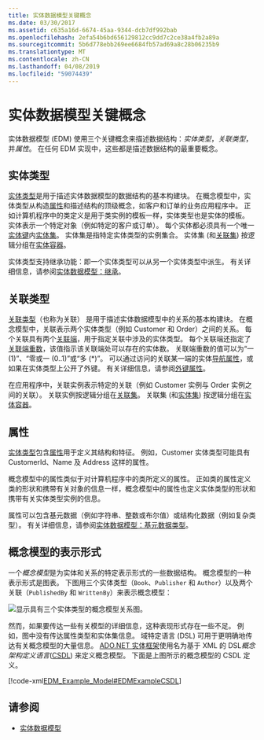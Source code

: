 ```yaml
---
title: 实体数据模型关键概念
ms.date: 03/30/2017
ms.assetid: c635a16d-6674-45aa-9344-dcb7df992bab
ms.openlocfilehash: 2efa54b6bd656129812cc9dd7c2ce38a4fb2a89a
ms.sourcegitcommit: 5b6d778ebb269ee6684fb57ad69a8c28b06235b9
ms.translationtype: MT
ms.contentlocale: zh-CN
ms.lasthandoff: 04/08/2019
ms.locfileid: "59074439"
---
```

# <a name="entity-data-model-key-concepts"></a>实体数据模型关键概念
实体数据模型 (EDM) 使用三个关键概念来描述数据结构：*实体类型*，*关联类型*，并*属性*。 在任何 EDM 实现中，这些都是描述数据结构的最重要概念。  
  
## <a name="entity-type"></a>实体类型  
 [实体类型](../../../../docs/framework/data/adonet/entity-type.md)是用于描述实体数据模型的数据结构的基本构建块。 在概念模型中，实体类型从构造[属性](../../../../docs/framework/data/adonet/property.md)和描述结构的顶级概念，如客户和订单的业务应用程序中。 正如计算机程序中的类定义是用于类实例的模板一样，实体类型也是实体的模板。 实体表示一个特定对象（例如特定的客户或订单）。 每个实体都必须具有一个唯一[实体键](../../../../docs/framework/data/adonet/entity-key.md)内[实体集](../../../../docs/framework/data/adonet/entity-set.md)。  实体集是指特定实体类型的实例集合。 实体集 (和[关联集](../../../../docs/framework/data/adonet/association-set.md)) 按逻辑分组在[实体容器](../../../../docs/framework/data/adonet/entity-container.md)。  
  
 实体类型支持继承功能：即一个实体类型可以从另一个实体类型中派生。 有关详细信息，请参阅[实体数据模型：继承](../../../../docs/framework/data/adonet/entity-data-model-inheritance.md)。  
  
## <a name="association-type"></a>关联类型  
 [关联类型](../../../../docs/framework/data/adonet/association-type.md)（也称为关联） 是用于描述实体数据模型中的关系的基本构建块。 在概念模型中，关联表示两个实体类型（例如 Customer 和 Order）之间的关系。 每个关联具有两个[关联端](../../../../docs/framework/data/adonet/association-end.md)，用于指定关联中涉及的实体类型。 每个关联端还指定了[关联端重数](../../../../docs/framework/data/adonet/association-end-multiplicity.md)，该值指示该关联端处可以存在的实体数。 关联端重数的值可以为“一 (1)”、“零或一 (0..1)”或“多 (*)”。 可以通过访问的关联某一端的实体[导航属性](../../../../docs/framework/data/adonet/navigation-property.md)，或如果在实体类型上公开了外键。 有关详细信息，请参阅[外键属性](../../../../docs/framework/data/adonet/foreign-key-property.md)。  
  
 在应用程序中，关联实例表示特定的关联（例如 Customer 实例与 Order 实例之间的关联）。 关联实例按逻辑分组在[关联集](../../../../docs/framework/data/adonet/association-set.md)。 关联集 (和[实体集](../../../../docs/framework/data/adonet/entity-set.md)) 按逻辑分组在[实体容器](../../../../docs/framework/data/adonet/entity-container.md)。  
  
## <a name="property"></a>属性  
 [实体类型](../../../../docs/framework/data/adonet/entity-type.md)包含[属性](../../../../docs/framework/data/adonet/property.md)用于定义其结构和特征。 例如，Customer 实体类型可能具有 CustomerId、Name 及 Address 这样的属性。  
  
 概念模型中的属性类似于对计算机程序中的类所定义的属性。 正如类的属性定义类的形状和携带有关对象的信息一样，概念模型中的属性也定义实体类型的形状和携带有关实体类型实例的信息。  
  
 属性可以包含基元数据（例如字符串、整数或布尔值）或结构化数据（例如复杂类型）。 有关详细信息，请参阅[实体数据模型：基元数据类型](../../../../docs/framework/data/adonet/entity-data-model-primitive-data-types.md)。  
  
## <a name="representations-of-a-conceptual-model"></a>概念模型的表示形式  
 一个*概念模型*是为实体和关系的特定表示形式的一些数据结构。 概念模型的一种表示形式是图表。 下图用三个实体类型（`Book`、`Publisher` 和 `Author`）以及两个关联（`PublishedBy` 和 `WrittenBy`）来表示概念模型：  
  
 ![显示具有三个实体类型的概念模型关系图。](./media/entity-data-model-key-concepts/conceptual-model-entity-types-associations.gif)  
  
 然而，如果要传达一些有关模型的详细信息，这种表现形式存在一些不足。 例如，图中没有传达属性类型和实体集信息。 域特定语言 (DSL) 可用于更明确地传达有关概念模型的大量信息。 [ADO.NET 实体框架](../../../../docs/framework/data/adonet/ef/index.md)使用名为基于 XML 的 DSL*概念架构定义语言*([CSDL](../../../../docs/framework/data/adonet/ef/language-reference/csdl-specification.md)) 来定义概念模型。 下面是上图所示的概念模型的 CSDL 定义。  
  
 [!code-xml[EDM_Example_Model#EDMExampleCSDL](../../../../samples/snippets/xml/VS_Snippets_Data/edm_example_model/xml/books.edmx#edmexamplecsdl)]  
  
## <a name="see-also"></a>请参阅

- [实体数据模型](../../../../docs/framework/data/adonet/entity-data-model.md)
